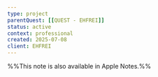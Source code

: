 ```yaml
---
type: project
parentQuest: [[QUEST - EHFREI]]
status: active
context: professional
created: 2025-07-08
client: EHFREI
---
```


%%This note is also available in Apple Notes.%%